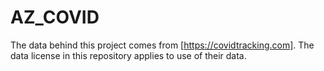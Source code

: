 # AZ_COVID

The data behind this project comes from [https://covidtracking.com]. The data license in this repository applies to use of their data. 
